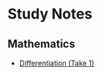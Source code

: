 # Study Notes

## Mathematics

* [Differentiation (Take 1)](https://drive.google.com/file/d/1SBiW44xwwMrXmhFQuc7wo4zar8mp5IiA/view?usp=drivesdk)
